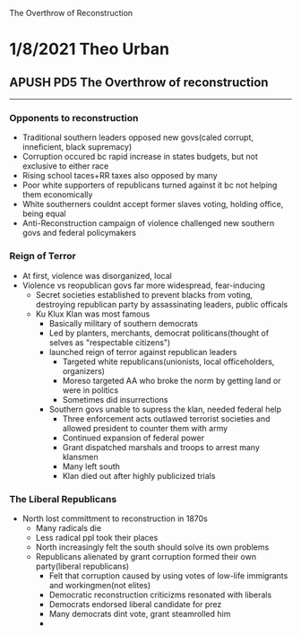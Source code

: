 The Overthrow of Reconstruction

# 1/8/2021 Theo Urban
## APUSH PD5 The Overthrow of reconstruction
***
### Opponents to reconstruction
 - Traditional southern leaders opposed new govs(caled corrupt, inneficient, black supremacy)
 - Corruption occured bc rapid increase in states budgets, but not exclusive to either race
 - Rising school taces+RR taxes also opposed by many
 - Poor white supporters of republicans turned against it bc not helping them economically
 - White southerners couldnt accept former slaves voting, holding office, being equal
 - Anti-Reconstruction campaign of violence challenged new southern govs and federal policymakers

### Reign of Terror
 - At first, violence was disorganized, local
 - Violence vs reopublican govs far more widespread, fear-inducing
	 - Secret societies established to prevent blacks from voting, destroying republican party by assassinating leaders, public officals
	 - Ku Klux Klan was most famous
		 - Basically military of southern democrats
		 - Led by planters, merchants, democrat politicans(thought of selves as "respectable citizens")
		 - launched reign of terror against republican leaders
			 - Targeted white republicans(unionists, local officeholders, organizers)
			 - Moreso targeted AA who broke the norm by getting land or were in politics
			 - Sometimes did insurrections
		 - Southern govs unable to supress the klan, needed federal help 
			 - Three enforcement acts outlawed terrorist societies and allowed president to counter them with army
			 - Continued expansion of federal power
			 - Grant dispatched marshals and troops to arrest many klansmen
			 - Many left south
			 - Klan died out after highly publicized trials

### The Liberal Republicans
 - North lost committment to reconstruction in 1870s
	 - Many radicals die
	 - Less radical ppl took their places
	 - North increasingly felt the south should solve its own problems
	 - Republicans alienated by grant corruption formed their own party(liberal republicans)
		 - Felt that corruption caused by using votes of low-life immigrants and workingmen(not elites)
		 - Democratic reconstruction criticizms resonated with liberals
		 - Democrats endorsed liberal candidate for prez
		 - Many democrats dint vote, grant steamrolled him
		 - 